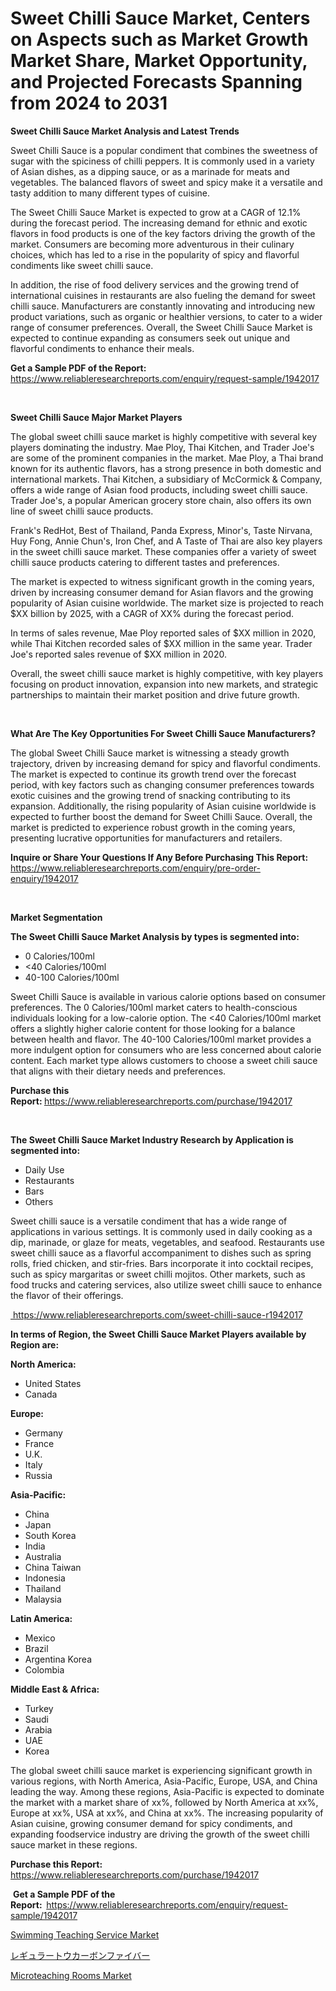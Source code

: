 <p><h1>Sweet Chilli Sauce Market, Centers on Aspects such as Market Growth Market Share, Market Opportunity, and Projected Forecasts Spanning from 2024 to 2031</h1></p><p><strong>Sweet Chilli Sauce Market Analysis and Latest Trends</strong></p>
<p><p>Sweet Chilli Sauce is a popular condiment that combines the sweetness of sugar with the spiciness of chilli peppers. It is commonly used in a variety of Asian dishes, as a dipping sauce, or as a marinade for meats and vegetables. The balanced flavors of sweet and spicy make it a versatile and tasty addition to many different types of cuisine.</p><p>The Sweet Chilli Sauce Market is expected to grow at a CAGR of 12.1% during the forecast period. The increasing demand for ethnic and exotic flavors in food products is one of the key factors driving the growth of the market. Consumers are becoming more adventurous in their culinary choices, which has led to a rise in the popularity of spicy and flavorful condiments like sweet chilli sauce.</p><p>In addition, the rise of food delivery services and the growing trend of international cuisines in restaurants are also fueling the demand for sweet chilli sauce. Manufacturers are constantly innovating and introducing new product variations, such as organic or healthier versions, to cater to a wider range of consumer preferences. Overall, the Sweet Chilli Sauce Market is expected to continue expanding as consumers seek out unique and flavorful condiments to enhance their meals.</p></p>
<p><strong>Get a Sample PDF of the Report:&nbsp;</strong> <a href="https://www.reliableresearchreports.com/enquiry/request-sample/1942017">https://www.reliableresearchreports.com/enquiry/request-sample/1942017</a></p>
<p>&nbsp;</p>
<p><strong>Sweet Chilli Sauce Major Market Players</strong></p>
<p><p>The global sweet chilli sauce market is highly competitive with several key players dominating the industry. Mae Ploy, Thai Kitchen, and Trader Joe's are some of the prominent companies in the market. Mae Ploy, a Thai brand known for its authentic flavors, has a strong presence in both domestic and international markets. Thai Kitchen, a subsidiary of McCormick & Company, offers a wide range of Asian food products, including sweet chilli sauce. Trader Joe's, a popular American grocery store chain, also offers its own line of sweet chilli sauce products.</p><p>Frank's RedHot, Best of Thailand, Panda Express, Minor's, Taste Nirvana, Huy Fong, Annie Chun's, Iron Chef, and A Taste of Thai are also key players in the sweet chilli sauce market. These companies offer a variety of sweet chilli sauce products catering to different tastes and preferences.</p><p>The market is expected to witness significant growth in the coming years, driven by increasing consumer demand for Asian flavors and the growing popularity of Asian cuisine worldwide. The market size is projected to reach $XX billion by 2025, with a CAGR of XX% during the forecast period.</p><p>In terms of sales revenue, Mae Ploy reported sales of $XX million in 2020, while Thai Kitchen recorded sales of $XX million in the same year. Trader Joe's reported sales revenue of $XX million in 2020.</p><p>Overall, the sweet chilli sauce market is highly competitive, with key players focusing on product innovation, expansion into new markets, and strategic partnerships to maintain their market position and drive future growth.</p></p>
<p>&nbsp;</p>
<p><strong>What Are The Key Opportunities For Sweet Chilli Sauce Manufacturers?</strong></p>
<p><p>The global Sweet Chilli Sauce market is witnessing a steady growth trajectory, driven by increasing demand for spicy and flavorful condiments. The market is expected to continue its growth trend over the forecast period, with key factors such as changing consumer preferences towards exotic cuisines and the growing trend of snacking contributing to its expansion. Additionally, the rising popularity of Asian cuisine worldwide is expected to further boost the demand for Sweet Chilli Sauce. Overall, the market is predicted to experience robust growth in the coming years, presenting lucrative opportunities for manufacturers and retailers.</p></p>
<p><strong>Inquire or Share Your Questions If Any Before Purchasing This Report:</strong> <a href="https://www.reliableresearchreports.com/enquiry/pre-order-enquiry/1942017">https://www.reliableresearchreports.com/enquiry/pre-order-enquiry/1942017</a></p>
<p>&nbsp;</p>
<p><strong>Market Segmentation</strong></p>
<p><strong>The Sweet Chilli Sauce Market Analysis by types is segmented into:</strong></p>
<p><ul><li>0 Calories/100ml</li><li><40 Calories/100ml</li><li>40-100 Calories/100ml</li></ul></p>
<p><p>Sweet Chilli Sauce is available in various calorie options based on consumer preferences. The 0 Calories/100ml market caters to health-conscious individuals looking for a low-calorie option. The <40 Calories/100ml market offers a slightly higher calorie content for those looking for a balance between health and flavor. The 40-100 Calories/100ml market provides a more indulgent option for consumers who are less concerned about calorie content. Each market type allows customers to choose a sweet chili sauce that aligns with their dietary needs and preferences.</p></p>
<p><strong>Purchase this Report:&nbsp;</strong><a href="https://www.reliableresearchreports.com/purchase/1942017">https://www.reliableresearchreports.com/purchase/1942017</a></p>
<p>&nbsp;</p>
<p><strong>The Sweet Chilli Sauce Market Industry Research by Application is segmented into:</strong></p>
<p><ul><li>Daily Use</li><li>Restaurants</li><li>Bars</li><li>Others</li></ul></p>
<p><p>Sweet chilli sauce is a versatile condiment that has a wide range of applications in various settings. It is commonly used in daily cooking as a dip, marinade, or glaze for meats, vegetables, and seafood. Restaurants use sweet chilli sauce as a flavorful accompaniment to dishes such as spring rolls, fried chicken, and stir-fries. Bars incorporate it into cocktail recipes, such as spicy margaritas or sweet chilli mojitos. Other markets, such as food trucks and catering services, also utilize sweet chilli sauce to enhance the flavor of their offerings.</p></p>
<p><a href="https://www.reliableresearchreports.com/sweet-chilli-sauce-r1942017">&nbsp;https://www.reliableresearchreports.com/sweet-chilli-sauce-r1942017</a></p>
<p><strong>In terms of Region, the Sweet Chilli Sauce Market Players available by Region are:</strong></p>
<p>
    <p> <strong> North America: </strong>
        <ul>
            <li>United States</li>
            <li>Canada</li>
        </ul>
        </p> 
    <p> <strong> Europe: </strong>
        <ul>
            <li>Germany</li>
            <li>France</li>
            <li>U.K.</li>
            <li>Italy</li>
            <li>Russia</li>
        </ul>
        </p> 
    <p> <strong> Asia-Pacific: </strong>
        <ul>
            <li>China</li>
            <li>Japan</li>
            <li>South Korea</li>
            <li>India</li>
            <li>Australia</li>
            <li>China Taiwan</li>
            <li>Indonesia</li>
            <li>Thailand</li>
            <li>Malaysia</li>
        </ul>
        </p> 
    <p> <strong> Latin America: </strong>
        <ul>
            <li>Mexico</li>
            <li>Brazil</li>
            <li>Argentina Korea</li>
            <li>Colombia</li>
        </ul>
        </p> 
    <p> <strong> Middle East & Africa: </strong>
        <ul>
            <li>Turkey</li>
            <li>Saudi</li>
            <li>Arabia</li>
            <li>UAE</li>
            <li>Korea</li>
        </ul>
    </p>
    </p>
<p><p>The global sweet chilli sauce market is experiencing significant growth in various regions, with North America, Asia-Pacific, Europe, USA, and China leading the way. Among these regions, Asia-Pacific is expected to dominate the market with a market share of xx%, followed by North America at xx%, Europe at xx%, USA at xx%, and China at xx%. The increasing popularity of Asian cuisine, growing consumer demand for spicy condiments, and expanding foodservice industry are driving the growth of the sweet chilli sauce market in these regions.</p></p>
<p><strong>Purchase this Report: </strong><a href="https://www.reliableresearchreports.com/purchase/1942017">https://www.reliableresearchreports.com/purchase/1942017</a></p>
<p>&nbsp;<strong>Get a Sample PDF of the Report:&nbsp;&nbsp;</strong><a href="https://www.reliableresearchreports.com/enquiry/request-sample/1942017">https://www.reliableresearchreports.com/enquiry/request-sample/1942017</a></p>
<p><strong></strong></p>
<p><p><a href="https://www.linkedin.com/pulse/swimming-teaching-service-market-trends-analysis-forecasted-rptce">Swimming Teaching Service Market</a></p><p><a href="https://github.com/TysonKub/Market-Research-Report-List-1/blob/main/7153581150263.md">レギュラートウカーボンファイバー</a></p><p><a href="https://www.linkedin.com/pulse/microteaching-rooms-market-insight-trends-growth-forecasted-ie1qe">Microteaching Rooms Market</a></p></p>
